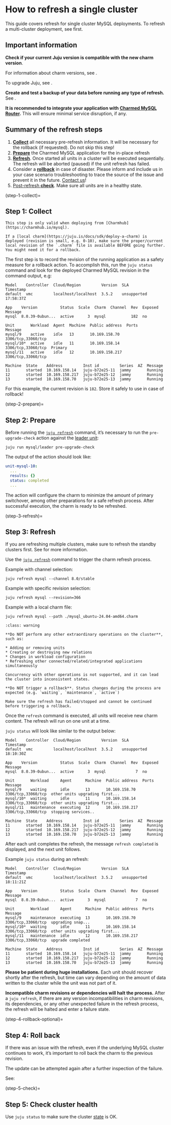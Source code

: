 # How to refresh a single cluster

This guide covers refresh for single cluster MySQL deployments. To refresh a multi-cluster deployment, see [](/how-to/refresh/refresh-multi-cluster) first.

## Important information

**Check if your current Juju version is compatible with the new charm version**.

For information about charm versions, see [](/reference/releases).

To upgrade Juju, see [](/how-to/refresh/upgrade-juju).

**Create and test a backup of your data before running any type of refresh.** See [](/how-to/back-up-and-restore/create-a-backup).

**It is recommended to integrate your application with [Charmed MySQL Router](https://charmhub.io/mysql-router).** This will ensure minimal service disruption, if any.

## Summary of the refresh steps

1. [**Collect**](step-1-collect) all necessary pre-refresh information. It will be necessary for the rollback (if requested). Do not skip this step!
2. [**Prepare**](step-2-prepare) the Charmed MySQL application for the in-place refresh
3. [**Refresh**](step-3-refresh). Once started all units in a cluster will be executed sequentially. The refresh will be aborted (paused) if the unit refresh has failed.
4. Consider a [**rollback**](step-4-rollback-optional) in case of disaster. Please inform and include us in your case scenario troubleshooting to trace the source of the issue and prevent it in the future. [Contact us](/reference/contacts)!
5. [Post-refresh **check**](step-5-check). Make sure all units are in a healthy state.

(step-1-collect)=
## Step 1: Collect

```{note}
This step is only valid when deploying from [Charmhub](https://charmhub.io/mysql). 

If a [local charm](https://juju.is/docs/sdk/deploy-a-charm) is deployed (revision is small, e.g. 0-10), make sure the proper/current local revision of the `.charm` file is available BEFORE going further. You might need it for a rollback.
```

The first step is to record the revision of the running application as a safety measure for a rollback action. To accomplish this, run the `juju status` command and look for the deployed Charmed MySQL revision in the command output, e.g:

```shell
Model    Controller  Cloud/Region         Version  SLA          Timestamp
default  vmc         localhost/localhost  3.5.2    unsupported  17:58:37Z

App    Version          Status  Scale  Charm  Channel  Rev  Exposed  Message
mysql  8.0.39-0ubun...  active      3  mysql           182  no       

Unit       Workload  Agent  Machine  Public address  Ports               Message
mysql/9    active    idle   13       10.169.158.70   3306/tcp,33060/tcp  
mysql/10*  active    idle   11       10.169.158.14   3306/tcp,33060/tcp  Primary
mysql/11   active    idle   12       10.169.158.217  3306/tcp,33060/tcp  

Machine  State    Address         Inst id         Series  AZ  Message
11       started  10.169.158.14   juju-b72e25-11  jammy       Running
12       started  10.169.158.217  juju-b72e25-12  jammy       Running
13       started  10.169.158.70   juju-b72e25-13  jammy       Running
```

For this example, the current revision is `182`. Store it safely to use in case of rollback!

(step-2-prepare)=
## Step 2: Prepare

Before running the [`juju refresh`](https://juju.is/docs/juju/juju-refresh) command, it’s necessary to run the `pre-upgrade-check` action against the [leader unit](https://documentation.ubuntu.com/juju/latest/reference/unit/index.html#leader-unit):

```shell
juju run mysql/leader pre-upgrade-check
```

The output of the action should look like:

```yaml
unit-mysql-10:
  ...
  results: {}
  status: completed
  ...
```

The action will configure the charm to minimize the amount of primary switchover, among other preparations for a safe refresh process. After successful execution, the charm is ready to be refreshed.

(step-3-refresh)=
## Step 3: Refresh

If you are refreshing multiple clusters, make sure to refresh the standby clusters first. See [](/how-to/refresh/refresh-multi-cluster) for more information.

Use the [`juju refresh`](https://juju.is/docs/juju/juju-refresh) command to trigger the charm refresh process. 

Example with channel selection:

```shell
juju refresh mysql --channel 8.0/stable
```

Example with specific revision selection:

```shell
juju refresh mysql --revision=366
```

Example with a local charm file:

```shell
juju refresh mysql --path ./mysql_ubuntu-24.04-amd64.charm
```

```{admonition} During an ongoing refresh
:class: warning

**Do NOT perform any other extraordinary operations on the cluster**, such as:

* Adding or removing units
* Creating or destroying new relations
* Changes in workload configuration
* Refreshing other connected/related/integrated applications simultaneously

Concurrency with other operations is not supported, and it can lead the cluster into inconsistent states.

**Do NOT trigger a rollback**. Status changes during the process are expected (e.g. `waiting`, `maintenance`, `active`) 

Make sure the refresh has failed/stopped and cannot be continued before triggering a rollback.
```

Once the `refresh` command is executed, all units will receive new charm content. The refresh will run on one unit at a time. 

`juju status` will look like similar to the output below:

```shell
Model    Controller  Cloud/Region         Version  SLA          Timestamp
default  vmc         localhost/localhost  3.5.2    unsupported  18:10:30Z

App    Version          Status  Scale  Charm  Channel  Rev  Exposed  Message
mysql  8.0.39-0ubun...  active      3  mysql             7  no       

Unit       Workload     Agent      Machine  Public address  Ports               Message
mysql/9    waiting      idle       13       10.169.158.70   3306/tcp,33060/tcp  other units upgrading first...
mysql/10*  waiting      idle       11       10.169.158.14   3306/tcp,33060/tcp  other units upgrading first...
mysql/11   maintenance  executing  12       10.169.158.217  3306/tcp,33060/tcp  stopping services..

Machine  State    Address         Inst id         Series  AZ  Message
11       started  10.169.158.14   juju-b72e25-11  jammy       Running
12       started  10.169.158.217  juju-b72e25-12  jammy       Running
13       started  10.169.158.70   juju-b72e25-13  jammy       Running
```

After each unit completes the refresh, the message `refresh completed` is displayed, and the next unit follows.

Example `juju status` during an refresh:

```shell
Model    Controller  Cloud/Region         Version  SLA          Timestamp
default  vmc         localhost/localhost  3.5.2    unsupported  18:11:21Z

App    Version          Status  Scale  Charm  Channel  Rev  Exposed  Message
mysql  8.0.39-0ubun...  active      3  mysql             7  no       

Unit       Workload     Agent      Machine  Public address  Ports               Message
mysql/9    maintenance  executing  13       10.169.158.70   3306/tcp,33060/tcp  upgrading snap...
mysql/10*  waiting      idle       11       10.169.158.14   3306/tcp,33060/tcp  other units upgrading first...
mysql/11   maintenance  idle       12       10.169.158.217  3306/tcp,33060/tcp  upgrade completed

Machine  State    Address         Inst id         Series  AZ  Message
11       started  10.169.158.14   juju-b72e25-11  jammy       Running
12       started  10.169.158.217  juju-b72e25-12  jammy       Running
13       started  10.169.158.70   juju-b72e25-13  jammy       Running
```

**Please be patient during huge installations.**
Each unit should recover shortly after the refresh, but time can vary depending on the amount of data written to the cluster while the unit was not part of it. 

**Incompatible charm revisions or dependencies will halt the process.**
After a `juju refresh`, if there are any version incompatibilities in charm revisions, its dependencies, or any other unexpected failure in the refresh process, the refresh will be halted and enter a failure state.

(step-4-rollback-optional)=
## Step 4: Roll back

If there was an issue with the refresh, even if the underlying MySQL cluster continues to work, it’s important to roll back the charm to the previous revision. 

The update can be attempted again after a further inspection of the failure. 

See: [](/how-to/refresh/roll-back-single-cluster) 

(step-5-check)=
## Step 5: Check cluster health

<!--TODO: Jira issue referenced below is no longer available. Is this referring to get-cluster-status? Should we recommend this check instead of juju status?

  Future improvements are [planned](https://warthogs.atlassian.net/browse/DPE-2621) to check the state of a cluster on a low level. 
-->

Use `juju status` to make sure the cluster [state](/reference/charm-statuses) is OK.


